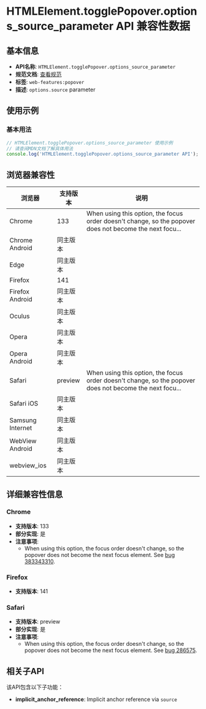 # HTMLElement.togglePopover.options_source_parameter API 兼容性数据

## 基本信息

- **API名称**: `HTMLElement.togglePopover.options_source_parameter`
- **规范文档**: [查看规范](https://html.spec.whatwg.org/multipage/dom.html#dom-showpopoveroptions-source)
- **标签**: `web-features:popover`
- **描述**: `options.source` parameter

## 使用示例

### 基本用法

```javascript
// HTMLElement.togglePopover.options_source_parameter 使用示例
// 请查阅MDN文档了解具体用法
console.log('HTMLElement.togglePopover.options_source_parameter API');
```

## 浏览器兼容性

| 浏览器 | 支持版本 | 说明 |
|--------|----------|------|
| Chrome | 133 | When using this option, the focus order doesn't change, so the popover does not become the next focu... |
| Chrome Android | 同主版本 |  |
| Edge | 同主版本 |  |
| Firefox | 141 |  |
| Firefox Android | 同主版本 |  |
| Oculus | 同主版本 |  |
| Opera | 同主版本 |  |
| Opera Android | 同主版本 |  |
| Safari | preview | When using this option, the focus order doesn't change, so the popover does not become the next focu... |
| Safari iOS | 同主版本 |  |
| Samsung Internet | 同主版本 |  |
| WebView Android | 同主版本 |  |
| webview_ios | 同主版本 |  |

## 详细兼容性信息

### Chrome

- **支持版本**: 133
- **部分实现**: 是
- **注意事项**:
  - When using this option, the focus order doesn't change, so the popover does not become the next focus element. See [bug 383343310](https://crbug.com/383343310).

### Firefox

- **支持版本**: 141

### Safari

- **支持版本**: preview
- **部分实现**: 是
- **注意事项**:
  - When using this option, the focus order doesn't change, so the popover does not become the next focus element. See [bug 286575](https://webkit.org/b/286575).

## 相关子API

该API包含以下子功能：

- **implicit_anchor_reference**: Implicit anchor reference via `source`

